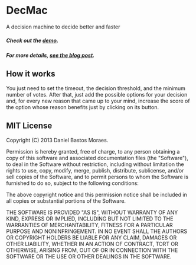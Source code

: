 DecMac
======
A decision machine to decide better and faster

##### Check out the [demo](http://dmoraes.org/projects/decmac/).
##### For more details, [see the blog post](http://dmoraes.org/stop-putting-off-your-decisions/).

## How it works

You just need to set the timeout, the decision threshold, and the minimum
number of votes. After that, just add the possible options for your decision
and, for every new reason that came up to your mind, increase the score of the
option whose reason benefits just by clicking on its button.

## MIT License

Copyright (C) 2013 Daniel Bastos Moraes.

Permission is hereby granted, free of charge, to any person obtaining a copy of
this software and associated documentation files (the "Software"), to deal in
the Software without restriction, including without limitation the rights to
use, copy, modify, merge, publish, distribute, sublicense, and/or sell copies
of the Software, and to permit persons to whom the Software is furnished to do
so, subject to the following conditions:

The above copyright notice and this permission notice shall be included in all
copies or substantial portions of the Software.

THE SOFTWARE IS PROVIDED "AS IS", WITHOUT WARRANTY OF ANY KIND, EXPRESS OR
IMPLIED, INCLUDING BUT NOT LIMITED TO THE WARRANTIES OF MERCHANTABILITY,
FITNESS FOR A PARTICULAR PURPOSE AND NONINFRINGEMENT. IN NO EVENT SHALL THE
AUTHORS OR COPYRIGHT HOLDERS BE LIABLE FOR ANY CLAIM, DAMAGES OR OTHER
LIABILITY, WHETHER IN AN ACTION OF CONTRACT, TORT OR OTHERWISE, ARISING FROM,
OUT OF OR IN CONNECTION WITH THE SOFTWARE OR THE USE OR OTHER DEALINGS IN THE
SOFTWARE.
